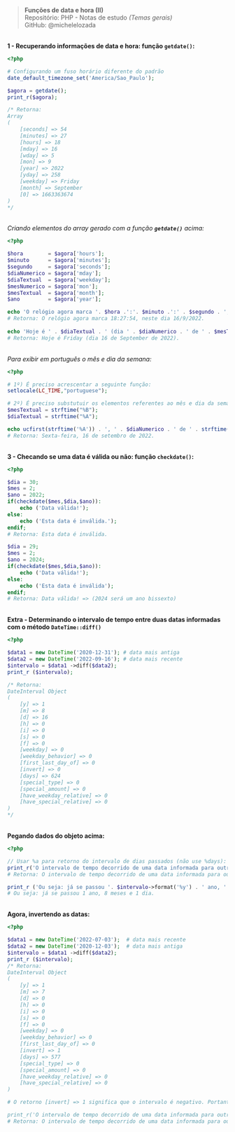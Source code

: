 > **Funções de data e hora (II)**     
> Repositório: PHP - Notas de estudo *(Temas gerais)*     
> GitHub: @michelelozada
&nbsp;
     
&nbsp;  
**1 - Recuperando informações de data e hora: função `getdate()`:**
```php	
<?php 

# Configurando um fuso horário diferente do padrão
date_default_timezone_set('America/Sao_Paulo');

$agora = getdate();
print_r($agora);

/* Retorna: 
Array
(
    [seconds] => 54
    [minutes] => 27
    [hours] => 18
    [mday] => 16
    [wday] => 5
    [mon] => 9
    [year] => 2022
    [yday] => 258
    [weekday] => Friday
    [month] => September
    [0] => 1663363674
)
*/
```
&nbsp;
&nbsp;   
*Criando elementos do array gerado com a função **`getdate()`** acima:* 
```php	
<?php 

$hora        = $agora['hours'];  
$minuto      = $agora['minutes']; 
$segundo     = $agora['seconds']; 
$diaNumerico = $agora['mday']; 
$diaTextual  = $agora['weekday']; 
$mesNumerico = $agora['mon']; 
$mesTextual  = $agora['month']; 
$ano         = $agora['year']; 

echo 'O relógio agora marca '. $hora .':'. $minuto .':' . $segundo . ', neste dia ' . $diaNumerico . '/' . $mesNumerico . '/' . $ano . '.' ;
# Retorna: O relógio agora marca 18:27:54, neste dia 16/9/2022.
   
echo 'Hoje é ' . $diaTextual . ' (dia ' . $diaNumerico . ' de ' . $mesTextual . ' de ' . $ano . ').';
# Retorna: Hoje é Friday (dia 16 de September de 2022).
```
&nbsp;
&nbsp;   
*Para exibir em português o mês e dia da semana:*
```php	
<?php 

# 1º) É preciso acrescentar a seguinte função: 
setlocale(LC_TIME,"portuguese"); 

# 2º) É preciso substutuir os elementos referentes ao mês e dia da semana da seguinte forma: 
$mesTextual = strftime("%B");  
$diaTextual = strftime("%A"); 

echo ucfirst(strftime('%A')) . ', ' . $diaNumerico . ' de ' . strftime("%B") . ' de ' . $ano . '.' ;
# Retorna: Sexta-feira, 16 de setembro de 2022.
```
&nbsp;
&nbsp;   
**3 - Checando se uma data é válida ou não: função `checkdate()`:**
```php	
<?php 

$dia = 30;
$mes = 2;
$ano = 2022;
if(checkdate($mes,$dia,$ano)):
	echo ('Data válida!');	
else:
	echo ('Esta data é inválida.'); 
endif;
# Retorna: Esta data é inválida.

$dia = 29;
$mes = 2;
$ano = 2024;
if(checkdate($mes,$dia,$ano)):
	echo ('Data válida!');	
else:
	echo ('Esta data é inválida'); 
endif;
# Retorna: Data válida! => (2024 será um ano bissexto)
```
&nbsp;
&nbsp;   
**Extra - Determinando o intervalo de tempo entre duas datas informadas com o método `DateTime::diff()`**
```php	
<?php 

$data1 = new DateTime('2020-12-31'); # data mais antiga
$data2 = new DateTime('2022-09-16'); # data mais recente
$intervalo = $data1 ->diff($data2);
print_r ($intervalo);

/* Retorna:
DateInterval Object
(
    [y] => 1
    [m] => 8
    [d] => 16
    [h] => 0
    [i] => 0
    [s] => 0
    [f] => 0
    [weekday] => 0
    [weekday_behavior] => 0
    [first_last_day_of] => 0
    [invert] => 0
    [days] => 624
    [special_type] => 0
    [special_amount] => 0
    [have_weekday_relative] => 0
    [have_special_relative] => 0
)
*/
```
&nbsp;
&nbsp;  
**Pegando dados do objeto acima:**
```php	
<?php 

// Usar %a para retorno do intervalo de dias passados (não use %days):
print_r('O intervalo de tempo decorrido de uma data informada para outra é de '. $intervalo->format('%a') . ' dias.');
# Retorna: O intervalo de tempo decorrido de uma data informada para outra é de 624 dias.

print_r ('Ou seja: já se passou '. $intervalo->format('%y') . ' ano, ' . $intervalo->format('%m') . ' meses e ' . $intervalo->format('%y')  . ' dia.' );
# Ou seja: já se passou 1 ano, 8 meses e 1 dia.
```
&nbsp;
&nbsp;  
**Agora, invertendo as datas:** 
```php	
<?php 

$data1 = new DateTime('2022-07-03');  # data mais recente
$data2 = new DateTime('2020-12-03');  # data mais antiga
$intervalo = $data1 ->diff($data2);
print_r ($intervalo);
/* Retorna:
DateInterval Object
(
    [y] => 1
    [m] => 7
    [d] => 0
    [h] => 0
    [i] => 0
    [s] => 0
    [f] => 0
    [weekday] => 0
    [weekday_behavior] => 0
    [first_last_day_of] => 0
    [invert] => 1
    [days] => 577
    [special_type] => 0
    [special_amount] => 0
    [have_weekday_relative] => 0
    [have_special_relative] => 0
)

# O retorno [invert] => 1 significa que o intervalo é negativo. Portanto para exibir este resultado, usar %r:

print_r('O intervalo de tempo decorrido de uma data informada para outra é de '. $intervalo->format('%r%a') . ' dias.');
# Retorna: O intervalo de tempo decorrido de uma data informada para outra é de -577 dias.
```
